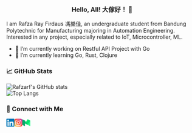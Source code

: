 <h3 align="center">
Hello, All!  大傢好！ 👋
</h3>

I am Rafza Ray Firdaus 馮樂佳, an undergraduate student from Bandung Polytechnic for Manufacturing majoring in Automation Engineering. Interested in any project, especially related to IoT, Microcontroller, ML. 

- 🔭 I’m currently working on Restful API Project with Go
- 🌱 I’m currently learning Go, Rust, Clojure

### 📈 GitHub Stats 
![Rafzarf's GitHub stats](https://github-readme-stats.vercel.app/api?username=rafzarf&show_icons=true&theme=radical)
</br>
![Top Langs](https://github-readme-stats.vercel.app/api/top-langs/?username=rafzarf&layout=compact&theme=radical)

### 🤝 Connect with Me 
<a href="https://www.linkedin.com/in/rafzarf/"><img align="left" src="https://raw.githubusercontent.com/rafzarf/rafzarf/main/images/linkedin.svg" alt="Rafza RF | LinkedIn" width="21px"/></a>
<a href="https://instagram.com/rrayfirdauss"><img align="left" src="https://raw.githubusercontent.com/rafzarf/rafzarf/main/images/instagram.svg" alt="Rafza RF | Instagram" width="21px"/></a>
<a href="https://rafzarf.medium.com/"><img align="left" src="https://raw.githubusercontent.com/rafzarf/rafzarf/main/images/medium.svg" alt="Rafza RF | Medium" width="21px"/></a>
</br>

<!--
**rafzarf/rafzarf** is a ✨ _special_ ✨ repository because its `README.md` (this file) appears on your GitHub profile.

Here are some ideas to get you started:






- 🔭 I’m currently working on ...
- 🌱 I’m currently learning ...
- 👯 I’m looking to collaborate on ...
- 🤔 I’m looking for help with ...
- 💬 Ask me about ...
- 📫 How to reach me: ...
- 😄 Pronouns: ...
- ⚡ Fun fact: ...
-->
